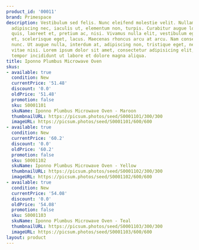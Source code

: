 ```yaml
---
product_id: '00011'
brand: Primespace
description: Vestibulum sed felis. Nunc eleifend molestie velit. Nullam ligula urna,
  adipiscing nec, iaculis ut, elementum non, turpis. Curabitur augue lorem, dapibus
  quis, laoreet et, pretium ac, nisi. Vivamus nulla elit, vestibulum eget, semper
  et, scelerisque eget, lacus. Maecenas rhoncus arcu at arcu. Nam consectetuer euismod
  nunc. Ut augue nulla, interdum at, adipiscing non, tristique eget, neque. Donec
  vitae nisi. Lorem ipsum dolor sit amet, consectetur adipisicing elit, sed do eiusmod
  tempor incididunt ut labore et dolore magna aliqua.
title: Iponno Plumbus Microwave Oven
skus:
- available: true
  condition: New
  currentPrice: '51.48'
  discount: '0.0'
  oldPrice: '51.48'
  promotion: false
  sku: S0001101
  skuName: Iponno Plumbus Microwave Oven - Maroon
  thumbnailURL: https://picsum.photos/seed/S0001101/300/300
  imageURL: https://picsum.photos/seed/S0001101/600/600
- available: true
  condition: New
  currentPrice: '60.2'
  discount: '0.0'
  oldPrice: '60.2'
  promotion: false
  sku: S0001102
  skuName: Iponno Plumbus Microwave Oven - Yellow
  thumbnailURL: https://picsum.photos/seed/S0001102/300/300
  imageURL: https://picsum.photos/seed/S0001102/600/600
- available: true
  condition: New
  currentPrice: '54.08'
  discount: '0.0'
  oldPrice: '54.08'
  promotion: false
  sku: S0001103
  skuName: Iponno Plumbus Microwave Oven - Teal
  thumbnailURL: https://picsum.photos/seed/S0001103/300/300
  imageURL: https://picsum.photos/seed/S0001103/600/600
layout: product
---
```

